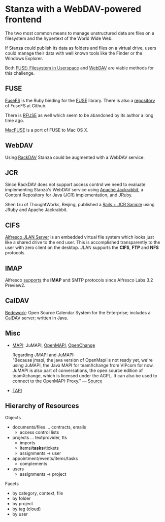 # Stanza with a WebDAV-powered frontend

The two most common means to manage unstructured data are files on a
filesystem and the hypertext of the World Wide Web.

If Stanza could publish its data as folders and files on a virtual drive,
users could manage their data with well known tools like the Finder or the
Windows Explorer.

Both [FUSE: Filesystem in Userspace](http://fuse.sourceforge.net/) and
[WebDAV](http://www.webdav.org/) are viable methods for this challenge.

## FUSE

[FuseFS](https://rubyforge.org/projects/fusefs/) is the Ruby binding for the
[FUSE](http://fuse.sourceforge.net/) library. There is also a
[repository](http://github.com/rzownir/fusefs) of FuseFS at Github.

There is [RFUSE](http://rubyforge.org/projects/rfuse/) as well which seem to
be abandoned by its author a long time ago.

[MacFUSE](http://code.google.com/p/macfuse/) is a port of FUSE to Mac OS X.

## WebDAV

Using [RackDAV](http://github.com/georgi/rack_dav) Stanza could be augmented
with a WebDAV service.

## JCR

Since RackDAV does not support access control we need to evaluate implementing
Stanza's WebDAV service using [Apache Jackrabbit](http://jackrabbit.apache.org/),
a Content Repository for Java (JCR) implementation, and JRuby.

Shen Liu of ThoughtWorks, Beijing, published a
[Rails + JCR Sample](http://github.com/wpc/jcr-rails-demo) using JRuby and
Apache Jackrabbit.

## CIFS

[Alfresco JLAN Server](http://www.alfresco.com/products/aifs/) is an
embedded virtual file system which looks just like a shared drive to the
end user. This is accomplished transparently to the user with zero client on
the desktop. JLAN supports the __CIFS__, __FTP__ and __NFS__ protocols.

## IMAP

Alfresco [supports](http://wiki.alfresco.com/wiki/Alfresco_Labs_3.2_Preview2_IMAP)
the __IMAP__ and SMTP protocols since Alfresco Labs 3.2 Preview2.

## CalDAV

[Bedework](http://www.bedework.org/): Open Source Calendar System for the
Enterprise; includes a [CalDAV](http://en.wikipedia.org/wiki/CalDAV) server;
written in Java.

## Misc

  * [MAPI](http://en.wikipedia.org/wiki/Messaging_Application_Programming_Interface):
    JuMAPI,
    [OpenMAPI](http://openmapi.org/), [OpenChange](http://www.openchange.org/)

    Regarding JMAPI and JuMAPI:  
    "Because jmapi, the java version of OpenMapi is not ready yet, we're using
    JuMAPI, the Java MAPI for teamXchange from VIPcom for now. JuMAPI is also
    part of conversations, the open source edition of teamXchange, which is
    licensed under the AGPL. It can also be used to connect to the OpenMAPI-Proxy."
    — [Source](http://osbl.wilken.de/wiki/index.php/Con:nect)

  * [TAPI](http://en.wikipedia.org/wiki/Telephony_Application_Programming_Interface)

## Hierarchy of Resources

Objects

  * documents/files ... contracts, emails
    * access control lists
  * projects ... textprovider, tts
    * imports
    * items/__tasks__/tickets
    * assignments -> user
  * appointment/events/items/tasks
    * complements
  * users
    * assignments -> project

Facets

  * by category, context, file
  * by folder
  * by project
  * by tag (cloud)
  * by user
